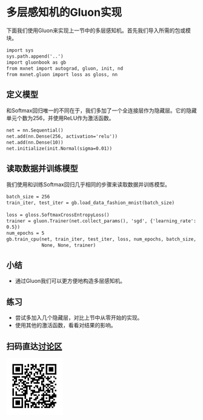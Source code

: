 # 多层感知机的Gluon实现

下面我们使用Gluon来实现上一节中的多层感知机。首先我们导入所需的包或模块。

```{.python .input}
import sys
sys.path.append('..')
import gluonbook as gb
from mxnet import autograd, gluon, init, nd
from mxnet.gluon import loss as gloss, nn
```

## 定义模型

和Softmax回归唯一的不同在于，我们多加了一个全连接层作为隐藏层。它的隐藏单元个数为256，并使用ReLU作为激活函数。

```{.python .input  n=5}
net = nn.Sequential()
net.add(nn.Dense(256, activation='relu'))
net.add(nn.Dense(10))
net.initialize(init.Normal(sigma=0.01))
```

## 读取数据并训练模型

我们使用和训练Softmax回归几乎相同的步骤来读取数据并训练模型。

```{.python .input  n=6}
batch_size = 256
train_iter, test_iter = gb.load_data_fashion_mnist(batch_size)

loss = gloss.SoftmaxCrossEntropyLoss()
trainer = gluon.Trainer(net.collect_params(), 'sgd', {'learning_rate': 0.5})
num_epochs = 5
gb.train_cpu(net, train_iter, test_iter, loss, num_epochs, batch_size,
             None, None, trainer)
```

## 小结

* 通过Gluon我们可以更方便地构造多层感知机。

## 练习

- 尝试多加入几个隐藏层，对比上节中从零开始的实现。
- 使用其他的激活函数，看看对结果的影响。

## 扫码直达[讨论区](https://discuss.gluon.ai/t/topic/738)

![](../img/qr_mlp-gluon.svg)
